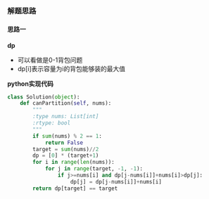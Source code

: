 ## 
### 解题思路
#### 思路一
**dp**
- 可以看做是0-1背包问题
- dp[i]表示容量为i的背包能够装的最大值

**python实现代码**
```python
class Solution(object):
    def canPartition(self, nums):
        """
        :type nums: List[int]
        :rtype: bool
        """
        if sum(nums) % 2 == 1:
            return False
        target = sum(nums)//2
        dp = [0] * (target+1)
        for i in range(len(nums)):
            for j in range(target, -1, -1):
                if j>=nums[i] and dp[j-nums[i]]+nums[i]>dp[j]:
                    dp[j] = dp[j-nums[i]]+nums[i]
        return dp[target] == target
```

